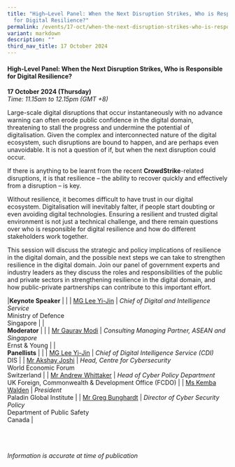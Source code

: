 ```yaml
---
title: "High–Level Panel: When the Next Disruption Strikes, Who is Responsible
  for Digital Resilience?"
permalink: /events/17-oct/when-the-next-disruption-strikes-who-is-responsible-for-digital-resilience/
variant: markdown
description: ""
third_nav_title: 17 October 2024
---
```

#### **High-Level Panel: When the Next Disruption Strikes, Who is Responsible for Digital Resilience?**

**17 October 2024 (Thursday)**  
*Time: 11.15am to 12.15pm (GMT +8)*

Large-scale digital disruptions that occur instantaneously with no advance warning can often erode public confidence in the digital domain, threatening to stall the progress and undermine the potential of digitalisation. Given the complex and interconnected nature of the digital ecosystem, such disruptions are bound to happen, and are perhaps even unavoidable. It is not a question of if, but when the next disruption could occur. 

If there is anything to be learnt from the recent **CrowdStrike**-related disruptions, it is that resilience – the ability to recover quickly and effectively from a disruption – is key. 

Without resilience, it becomes difficult to have trust in our digital ecosystem. Digitalisation will inevitably falter, if people start doubting or even avoiding digital technologies. Ensuring a resilient and trusted digital environment is not just a technical challenge, and there remain questions over who is responsible for digital resilience and how do different stakeholders work together. 

This session will discuss the strategic and policy implications of resilience in the digital domain, and the possible next steps we can take to strengthen resilience in the digital domain. Join our panel of government experts and industry leaders as they discuss the roles and responsibilities of the public and private sectors in strengthening resilience in the digital domain, and how public-private partnerships can contribute to this important effort.

|**Keynote Speaker**          |                                                              |
| [MG Lee Yi-Jin](/speakers/mg-lee-yi-jin/)  | *Chief of Digital and Intelligence Service* <br>Ministry of Defence<br>Singapore      |
|<br>**Moderator**          |                                                              |
| [Mr Gaurav Modi](/speakers/mr-gaurav-modi/)  | *Consulting Managing Partner, ASEAN and Singapore* <br>Ernst &amp; Young      |
|<br>**Panellists**          |                                                              |
| [MG Lee Yi-Jin](/speakers/mg-lee-yi-jin/)  | *Chief of Digital Intelligence Service (CDI)* <br>DIS      |
| [Mr Akshay Joshi](/speakers/mr-akshay-joshi/)  | *Head, Centre for Cybersecurity* <br>World Economic Forum <br>Switzerland      |
| [Mr Andrew Whittaker](/speakers/mr-andrew-whittaker/)  | *Head of Cyber Policy Department* <br>UK Foreign, Commonwealth &amp; Development Office (FCDO)      |
| [Ms Kemba Walden](/speakers/ms-kemba-walden/)  | *President* <br>Paladin Global Institute      |
| [Mr Greg Bunghardt](/speakers/mr-greg-bunghardt/)  | *Director of Cyber Security Policy* <br>Department of Public Safety <br>Canada      |

<br><br><br>
*Information is accurate at time of publication*